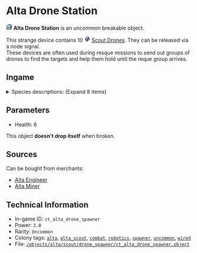 # Alta Drone Station

<img src="https://raw.githubusercontent.com/Ceterai/Enternia/main/objects/alta/scout/drone_spawner/icon.png" alt="Alta Drone Station icon" loading="lazy" height="16px" width="auto" /> **Alta Drone Station** is an uncommon breakable object.

This strange device contains 10 <img src="https://raw.githubusercontent.com/Ceterai/Enternia/main/items/active/alta/spawners/drones/scout.png" alt="Scout Drone icon" loading="lazy" height="16px" width="auto" /> [Scout Drones](https://ceterai.github.io/MyEnternia/Wiki/ScoutDrone). They can be released via a node signal.  
These devices are often used during resque missions to send out groups of drones to find the targets and help them hold until the reque group arrives.

## Ingame

<details markdown="1"><summary>Species descriptions: (Expand 8 items)</summary>

- Alta: A scout drone dispenser. Harmful enough.
- Apex: What's that moving inside...?
- Avian: A green... thing. Wait, did I just spot something moving inside it?
- Floran: Looks interesting... But sssmells funny!
- Glitch: Stressed. I should probably get away from this green goo!
- Human: I swear I just saw something moving inside that.
- Hylotl: This green substance smells absolutely horrendous.
- Novakid: Some sort of green gel. Ain't sure about it.

</details>

## Parameters

- Health: 6

This object **doesn't drop itself** when broken.

## Sources

Can be bought from merchants:

- [Alta Engineer](https://ceterai.github.io/MyEnternia/Wiki/AltaEngineer)
- [Alta Miner](https://ceterai.github.io/MyEnternia/Wiki/AltaMiner)

## Technical Information

- In-game ID: `ct_alta_drone_spawner`
- Power: `2.0`
- Rarity: `Uncommon`
- Colony tags: [`alta`](https://ceterai.github.io/MyEnternia/Wiki/Tags/Alta), [`alta_scout`](https://ceterai.github.io/MyEnternia/Wiki/Tags/AltaScout), [`combat`](https://ceterai.github.io/MyEnternia/Wiki/Tags/Combat), [`robotics`](https://ceterai.github.io/MyEnternia/Wiki/Tags/Robotics), [`spawner`](https://ceterai.github.io/MyEnternia/Wiki/Tags/Spawner), [`uncommon`](https://ceterai.github.io/MyEnternia/Wiki/Tags/Uncommon), [`wired`](https://ceterai.github.io/MyEnternia/Wiki/Tags/Wired)
- File: [`/objects/alta/scout/drone_spawner/ct_alta_drone_spawner.object`](https://github.com/Ceterai/Enternia/blob/main/objects/alta/scout/drone_spawner/ct_alta_drone_spawner.object)

